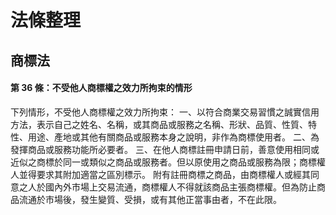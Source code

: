 # 法條整理

## 商標法

#### 第 36 條：不受他人商標權之效力所拘束的情形

下列情形，不受他人商標權之效力所拘束： 一、以符合商業交易習慣之誠實信用方法，表示自己之姓名、名稱，或其商品或服務之名稱、形狀、品質、性質、特性、用途、產地或其他有關商品或服務本身之說明，非作為商標使用者。 二、為發揮商品或服務功能所必要者。 三、在他人商標註冊申請日前，善意使用相同或近似之商標於同一或類似之商品或服務者。但以原使用之商品或服務為限；商標權人並得要求其附加適當之區別標示。 附有註冊商標之商品，由商標權人或經其同意之人於國內外市場上交易流通，商標權人不得就該商品主張商標權。但為防止商品流通於市場後，發生變質、受損，或有其他正當事由者，不在此限。

